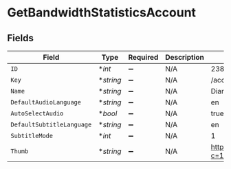 # GetBandwidthStatisticsAccount


## Fields

| Field                                                      | Type                                                       | Required                                                   | Description                                                | Example                                                    |
| ---------------------------------------------------------- | ---------------------------------------------------------- | ---------------------------------------------------------- | ---------------------------------------------------------- | ---------------------------------------------------------- |
| `ID`                                                       | **int*                                                     | :heavy_minus_sign:                                         | N/A                                                        | 238960586                                                  |
| `Key`                                                      | **string*                                                  | :heavy_minus_sign:                                         | N/A                                                        | /accounts/238960586                                        |
| `Name`                                                     | **string*                                                  | :heavy_minus_sign:                                         | N/A                                                        | Diane                                                      |
| `DefaultAudioLanguage`                                     | **string*                                                  | :heavy_minus_sign:                                         | N/A                                                        | en                                                         |
| `AutoSelectAudio`                                          | **bool*                                                    | :heavy_minus_sign:                                         | N/A                                                        | true                                                       |
| `DefaultSubtitleLanguage`                                  | **string*                                                  | :heavy_minus_sign:                                         | N/A                                                        | en                                                         |
| `SubtitleMode`                                             | **int*                                                     | :heavy_minus_sign:                                         | N/A                                                        | 1                                                          |
| `Thumb`                                                    | **string*                                                  | :heavy_minus_sign:                                         | N/A                                                        | https://plex.tv/users/50d83634246da1de/avatar?c=1707110967 |
